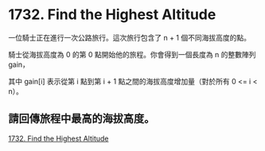 # 1732. Find the Highest Altitude

一位騎士正在進行一次公路旅行。這次旅行包含了 n + 1 個不同海拔高度的點。

騎士從海拔高度為 0 的第 0 點開始他的旅程。你會得到一個長度為 n 的整數陣列 gain，

其中 gain[i] 表示從第 i 點到第 i + 1 點之間的海拔高度增加量（對於所有 0 <= i < n）。

請回傳旅程中最高的海拔高度。
----
[1732. Find the Highest Altitude](https://leetcode.com/problems/find-the-highest-altitude/description/?envType=study-plan-v2&envId=leetcode-75)

